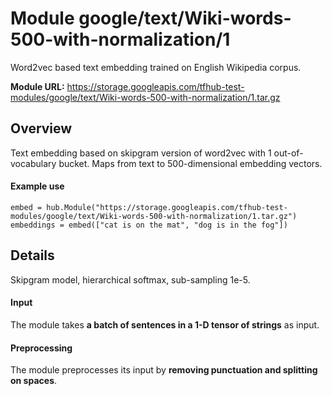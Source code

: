 # Module google/text/Wiki-words-500-with-normalization/1
Word2vec based text embedding trained on English Wikipedia corpus.

**Module URL:** https://storage.googleapis.com/tfhub-test-modules/google/text/Wiki-words-500-with-normalization/1.tar.gz

## Overview

Text embedding based on skipgram version of word2vec with 1 out-of-vocabulary
bucket. Maps from text to 500-dimensional embedding vectors.

#### Example use
```
embed = hub.Module("https://storage.googleapis.com/tfhub-test-modules/google/text/Wiki-words-500-with-normalization/1.tar.gz")
embeddings = embed(["cat is on the mat", "dog is in the fog"])
```

## Details
Skipgram model, hierarchical softmax, sub-sampling 1e-5.

#### Input
The module takes **a batch of sentences in a 1-D tensor of strings** as input.

#### Preprocessing
The module preprocesses its input by **removing punctuation and splitting on spaces**.

